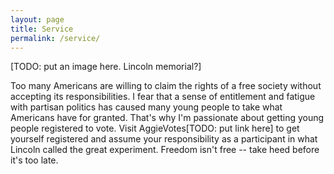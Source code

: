 ```yaml
---
layout: page
title: Service
permalink: /service/
---
```

[TODO: put an image here. Lincoln memorial?]

Too many Americans are willing to claim the rights of a free society without accepting its responsibilities. I fear that a sense of entitlement and fatigue with partisan politics has caused many young people to take what Americans have for granted. That's why I'm passionate about getting young people registered to vote. Visit AggieVotes[TODO: put link here] to get yourself registered and assume your responsibility as a participant in what Lincoln called the great experiment. Freedom isn't free -- take heed before it's too late.